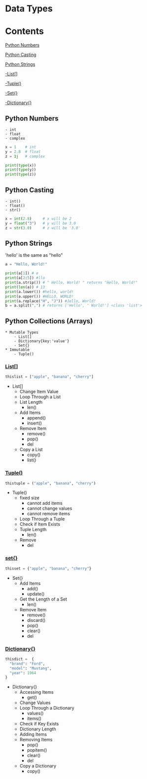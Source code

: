 # Data Types
# Contents

[Python Numbers](#Python-Numbers)

[Python Casting](#Python-Casting)

[Python Strings](#Python-Strings)

[-List[]](#List)
    
[-Tuple()](#Tuple)
    
[-Set{}](#Set)
    
[-Dictionary{}](#Dictionary)
    
## Python Numbers
    - int
    - float
    - complex

```python
x = 1    # int
y = 2.8  # float
z = 1j   # complex

print(type(x))
print(type(y))
print(type(z))
```
## Python Casting
    - int()
    - float()
    - str() 
```python     
x = int(2.8)     # x will be 2
y = float("3")   # y will be 3.0
z = str(3.0)     # z will be '3.0'
```
## Python Strings

'hello' is the same as "hello"
```python
a = "Hello, World!"

print(a[1]) # e
print(a[2:5]) #llo
print(a.strip()) # " Hello, World! " returns "Hello, World!"
print(len(a)) # 13
print(a.lower()) #hello, world!
print(a.upper()) #HELLO, WORLD!
print(a.replace("H", "J")) #Jello, World!
b = a.split(",") # returns ['Hello', ' World!'] <class 'list'>
```
## Python Collections (Arrays)
    * Mutable Types
        - List[] 
        - Dictionary{key:'value'}        
        - Set{}
    * Immutable
        - Tuple()
### [List[]](https://github.com/topkoka/python_101/blob/master/l0_Data_types/List.ipynb)

```python 
thislist = ["apple", "banana", "cherry"]
```
- List[]
    - Change Item Value
    - Loop Through a List
    - List Length
        - len()
    - Add Items
        - append()
        - insert()
    - Remove Item
        - remove() 
        - pop()
        - del
    - Copy a List
        - copy() 
        - list()
        
### [Tuple()](https://github.com/topkoka/python_101/blob/master/l0_Data_types/Tuples.ipynb)

```python
thistuple = ("apple", "banana", "cherry")
```
- Tuple() 
    - fixed size
        - cannot add items
        - cannot change values
        - cannot remove items
    - Loop Through a Tuple
    - Check if Item Exists
    - Tuple Length
        - len()
    - Remove 
        - del
        
### [set{}](https://github.com/topkoka/python_101/blob/master/l0_Data_types/Sets.ipynb)
```python
thisset = {"apple", "banana", "cherry"}
```
- Set{}
    - Add Items
        - add()
        - update()
    - Get the Length of a Set
        - len()
    - Remove Item
        - remove()  
        - discard() 
        - pop()    
        - clear()
        - del

### [Dictionary{}](https://github.com/topkoka/python_101/blob/master/l0_Data_types/Dictionaries.ipynb)
```python
thisdict =	{
  "brand": "Ford",
  "model": "Mustang",
  "year": 1964
}
```
- Dictionary{}
    - Accessing Items
        - get()
    - Change Values
    - Loop Through a Dictionary
        - values()
        - items()
    - Check if Key Exists
    - Dictionary Length
    - Adding Items
    - Removing Items
        - pop()
        - popitem()
        - clear()
        - del
    - Copy a Dictionary
        - copy()
